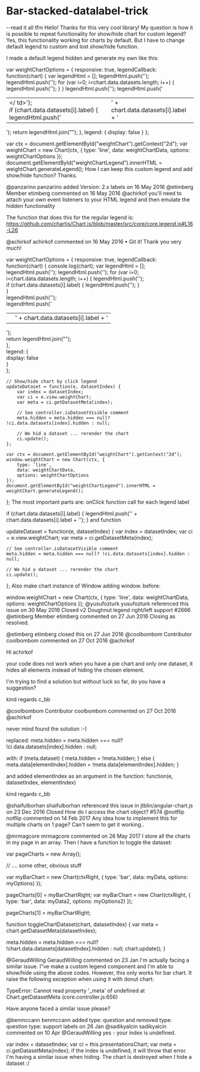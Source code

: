 # Bar-stacked-datalabel-trick

--read it all tfm
Hello!
Thanks for this very cool library!
My question is how it is possible to repeat functionality for show/hide chart for custom legend? Yes, this functionality working for charts by default. But I have to change default legend to custom and lost show/hide function.

I made a default legend hidden and generate my own like this:

var weightChartOptions = {
    responsive: true,
    legendCallback: function(chart) {
        var legendHtml = []; 
        legendHtml.push('<table>');
        legendHtml.push('<tr>');
        for (var i=0; i<chart.data.datasets.length; i++) {
            legendHtml.push('<td><div class="chart-legend" style="background-color:' + chart.data.datasets[i].backgroundColor +'"></div></       td>');  
            if (chart.data.datasets[i].label) {
                legendHtml.push('<td class="chart-legend-label-text">' + chart.data.datasets[i].label + '</td>');
            }
        }
        legendHtml.push('</tr>');
        legendHtml.push('</table>');
        return legendHtml.join("");
    },
    legend: {
        display: false
    }
};

var ctx = document.getElementById("weightChart").getContext("2d");
var weightChart = new Chart(ctx, {
    type: 'line',
    data: weightChartData,
    options: weightChartOptions
});
document.getElementById("weightChartLegend").innerHTML = weightChart.generateLegend();
How I can keep this custom legend and add show/hide function?
Thanks.

 @panzarino panzarino added Version: 2.x  labels on 16 May 2016
@etimberg
Member
etimberg commented on 16 May 2016
@achirkof you'll need to attach your own event listeners to your HTML legend and then emulate the hidden functionality

The function that does this for the regular legend is: https://github.com/chartjs/Chart.js/blob/master/src/core/core.legend.js#L16-L26

 @achirkof
achirkof commented on 16 May 2016 • 
Git it! Thank you very much!

var weightChartOptions = {
        responsive: true,
        legendCallback: function(chart) {
            console.log(chart);
            var legendHtml = [];
            legendHtml.push('<table>');
            legendHtml.push('<tr>');
            for (var i=0; i<chart.data.datasets.length; i++) {
                legendHtml.push('<td><div class="chart-legend" style="background-color:' + chart.data.datasets[i].backgroundColor + '"></div></td>');                    
                if (chart.data.datasets[i].label) {
                    legendHtml.push('<td class="chart-legend-label-text" onclick="updateDataset(event, ' + '\'' + chart.legend.legendItems[i].datasetIndex + '\'' + ')">' + chart.data.datasets[i].label + '</td>');
                }                                                                              
            }                                                                                  
            legendHtml.push('</tr>');                                                          
            legendHtml.push('</table>');                                                       
            return legendHtml.join("");                                                        
        },                                                                                     
        legend: {                                                                              
            display: false                                                                     
        }                                                                                      
    };                                                                                         

    // Show/hide chart by click legend
    updateDataset = function(e, datasetIndex) {
        var index = datasetIndex;
        var ci = e.view.weightChart;
        var meta = ci.getDatasetMeta(index);

        // See controller.isDatasetVisible comment
        meta.hidden = meta.hidden === null? !ci.data.datasets[index].hidden : null;

        // We hid a dataset ... rerender the chart
        ci.update();
    };

    var ctx = document.getElementById("weightChart").getContext("2d");
    window.weightChart = new Chart(ctx, {
        type: 'line',
        data: weightChartData, 
        options: weightChartOptions
    });
    document.getElementById("weightChartLegend").innerHTML = weightChart.generateLegend();
};
The most important parts are:
onClick function call for each legend label

if (chart.data.datasets[i].label) {
    legendHtml.push('<td class="chart-legend-label-text" onclick="updateDataset(event, ' + '\'' + chart.legend.legendItems[i].datasetIndex + '\'' + ')">' + chart.data.datasets[i].label + '</td>');
}
and function

updateDataset = function(e, datasetIndex) {
    var index = datasetIndex;
    var ci = e.view.weightChart;
    var meta = ci.getDatasetMeta(index);

    // See controller.isDatasetVisible comment
    meta.hidden = meta.hidden === null? !ci.data.datasets[index].hidden : null;

    // We hid a dataset ... rerender the chart
    ci.update();
};
Also make chart instance of Window adding window. before:

window.weightChart = new Chart(ctx, {
        type: 'line',
        data: weightChartData, 
        options: weightChartOptions
});
 @yusufozturk yusufozturk referenced this issue on 30 May 2016
 Closed
v2 Doughnut legend right/left support #2666
@etimberg
Member
etimberg commented on 27 Jun 2016
Closing as resolved.

 @etimberg etimberg closed this on 27 Jun 2016
@coolbombom
Contributor
coolbombom commented on 27 Oct 2016
@achirkof

Hi achirkof

your code does not work when you have a pie chart and only one dataset, it hides all elements instead of hiding the chosen element.

I'm trying to find a solution but without luck so far, do you have a suggestion?

kind regards
c_bb

 @coolbombom
Contributor
coolbombom commented on 27 Oct 2016
@achirkof

never mind found the solution :-)

replaced:
meta.hidden = meta.hidden === null? !ci.data.datasets[index].hidden : null;

with:
if (meta.dataset) {
meta.hidden = !meta.hidden;
} else {
meta.data[elementIndex].hidden = !meta.data[elementIndex].hidden;
}

and added elementIndex as an argument in the function:
function(e, datasetIndex, elementIndex)

kind regards
c_bb

 @shaifulborhan shaifulborhan referenced this issue in jtblin/angular-chart.js on 23 Dec 2016
 Closed
How do I access the chart object? #574
@notflip
notflip commented on 14 Feb 2017
Any idea how to implement this for multiple charts on 1 page? Can't seem to get it working..

 @mrmagcore
mrmagcore commented on 26 May 2017
I store all the charts in my page in an array. Then I have a function to toggle the dataset:

var pageCharts = new Array();

// .... some other, obvious stuff

var myBarChart = new Chart(ctxRight, {
type: 'bar',
data: myData,
options: myOptions)
});

pageCharts[0] = myBarChartRight;
var myBarChart = new Chart(ctxRight, {
type: 'bar',
data: myData2,
options: myOptions2)
});

pageCharts[1] = myBarChartRight;

function toggleChartDataset(chart, datasetIndex) {
var meta = chart.getDatasetMeta(datasetIndex);

meta.hidden = meta.hidden === null? !chart.data.datasets[datasetIndex].hidden : null;
chart.update();
}

 @GeraudWilling
GeraudWilling commented on 23 Jan
I'm actually facing a similar issue. I"ve make a custom legend component and I'm able to show/hide using the above codes. However, this only works for bar chart. It raise the following exception when using it with donut chart:

TypeError: Cannot read property '_meta' of undefined at Chart.getDatasetMeta (core.controller.js:656)

Have anyone faced a similar issue please?

 @benmccann benmccann added type: question  and removed type: question  type: support  labels on 26 Jan
@sadikyalcin
sadikyalcin commented on 10 Apr
@GeraudWilling yes - your index is undefined.

var index = datasetIndex;
var ci = this.presentationsChart;
var meta = ci.getDatasetMeta(index);
if the index is undefined, it will throw that error. I'm having a similar issue when hiding. The chart is destroyed when I hide a dataset :/
